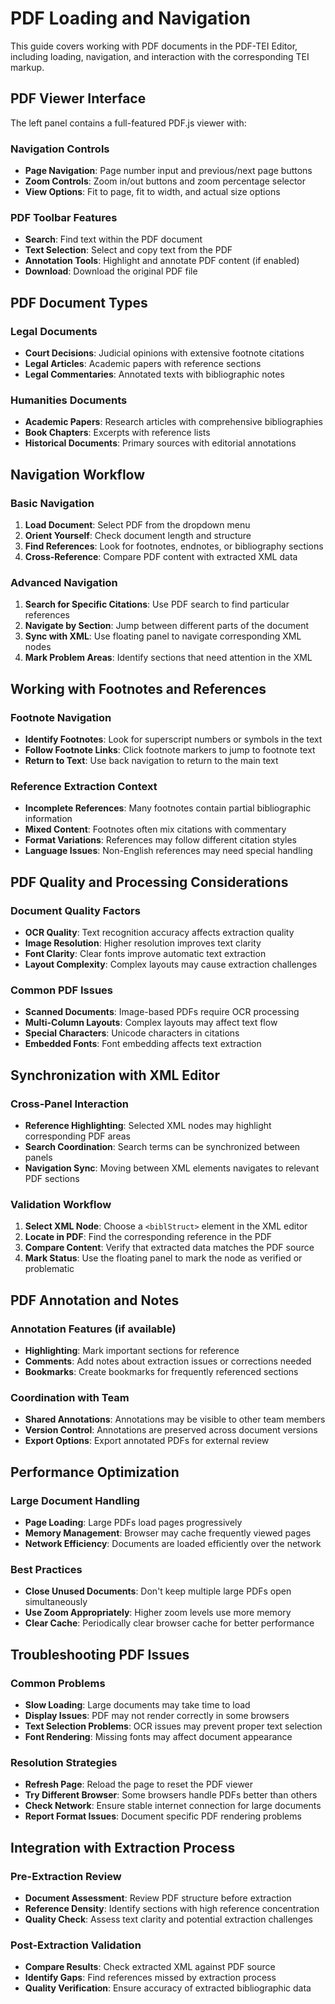 # PDF Loading and Navigation

This guide covers working with PDF documents in the PDF-TEI Editor, including loading, navigation, and interaction with the corresponding TEI markup.

## PDF Viewer Interface

The left panel contains a full-featured PDF.js viewer with:

### Navigation Controls
- **Page Navigation**: Page number input and previous/next page buttons
- **Zoom Controls**: Zoom in/out buttons and zoom percentage selector
- **View Options**: Fit to page, fit to width, and actual size options

### PDF Toolbar Features
- **Search**: Find text within the PDF document
- **Text Selection**: Select and copy text from the PDF
- **Annotation Tools**: Highlight and annotate PDF content (if enabled)
- **Download**: Download the original PDF file

## PDF Document Types

### Legal Documents
- **Court Decisions**: Judicial opinions with extensive footnote citations
- **Legal Articles**: Academic papers with reference sections
- **Legal Commentaries**: Annotated texts with bibliographic notes

### Humanities Documents  
- **Academic Papers**: Research articles with comprehensive bibliographies
- **Book Chapters**: Excerpts with reference lists
- **Historical Documents**: Primary sources with editorial annotations

## Navigation Workflow

### Basic Navigation
1. **Load Document**: Select PDF from the dropdown menu
2. **Orient Yourself**: Check document length and structure  
3. **Find References**: Look for footnotes, endnotes, or bibliography sections
4. **Cross-Reference**: Compare PDF content with extracted XML data

### Advanced Navigation
1. **Search for Specific Citations**: Use PDF search to find particular references
2. **Navigate by Section**: Jump between different parts of the document
3. **Sync with XML**: Use floating panel to navigate corresponding XML nodes
4. **Mark Problem Areas**: Identify sections that need attention in the XML

## Working with Footnotes and References

### Footnote Navigation
- **Identify Footnotes**: Look for superscript numbers or symbols in the text
- **Follow Footnote Links**: Click footnote markers to jump to footnote text
- **Return to Text**: Use back navigation to return to the main text

### Reference Extraction Context
- **Incomplete References**: Many footnotes contain partial bibliographic information
- **Mixed Content**: Footnotes often mix citations with commentary
- **Format Variations**: References may follow different citation styles
- **Language Issues**: Non-English references may need special handling

## PDF Quality and Processing Considerations

### Document Quality Factors
- **OCR Quality**: Text recognition accuracy affects extraction quality
- **Image Resolution**: Higher resolution improves text clarity
- **Font Clarity**: Clear fonts improve automatic text extraction
- **Layout Complexity**: Complex layouts may cause extraction challenges

### Common PDF Issues
- **Scanned Documents**: Image-based PDFs require OCR processing
- **Multi-Column Layouts**: Complex layouts may affect text flow
- **Special Characters**: Unicode characters in citations
- **Embedded Fonts**: Font embedding affects text extraction

## Synchronization with XML Editor

### Cross-Panel Interaction
- **Reference Highlighting**: Selected XML nodes may highlight corresponding PDF areas
- **Search Coordination**: Search terms can be synchronized between panels
- **Navigation Sync**: Moving between XML elements navigates to relevant PDF sections

### Validation Workflow
1. **Select XML Node**: Choose a `<biblStruct>` element in the XML editor
2. **Locate in PDF**: Find the corresponding reference in the PDF
3. **Compare Content**: Verify that extracted data matches the PDF source
4. **Mark Status**: Use the floating panel to mark the node as verified or problematic

## PDF Annotation and Notes

### Annotation Features (if available)
- **Highlighting**: Mark important sections for reference
- **Comments**: Add notes about extraction issues or corrections needed  
- **Bookmarks**: Create bookmarks for frequently referenced sections

### Coordination with Team
- **Shared Annotations**: Annotations may be visible to other team members
- **Version Control**: Annotations are preserved across document versions
- **Export Options**: Export annotated PDFs for external review

## Performance Optimization

### Large Document Handling
- **Page Loading**: Large PDFs load pages progressively
- **Memory Management**: Browser may cache frequently viewed pages
- **Network Efficiency**: Documents are loaded efficiently over the network

### Best Practices
- **Close Unused Documents**: Don't keep multiple large PDFs open simultaneously
- **Use Zoom Appropriately**: Higher zoom levels use more memory
- **Clear Cache**: Periodically clear browser cache for better performance

## Troubleshooting PDF Issues

### Common Problems
- **Slow Loading**: Large documents may take time to load
- **Display Issues**: PDF may not render correctly in some browsers
- **Text Selection Problems**: OCR issues may prevent proper text selection
- **Font Rendering**: Missing fonts may affect document appearance

### Resolution Strategies
- **Refresh Page**: Reload the page to reset the PDF viewer
- **Try Different Browser**: Some browsers handle PDFs better than others
- **Check Network**: Ensure stable internet connection for large documents
- **Report Format Issues**: Document specific PDF rendering problems

## Integration with Extraction Process

### Pre-Extraction Review
- **Document Assessment**: Review PDF structure before extraction
- **Reference Density**: Identify sections with high reference concentration
- **Quality Check**: Assess text clarity and potential extraction challenges

### Post-Extraction Validation
- **Compare Results**: Check extracted XML against PDF source
- **Identify Gaps**: Find references missed by extraction process
- **Quality Verification**: Ensure accuracy of extracted bibliographic data